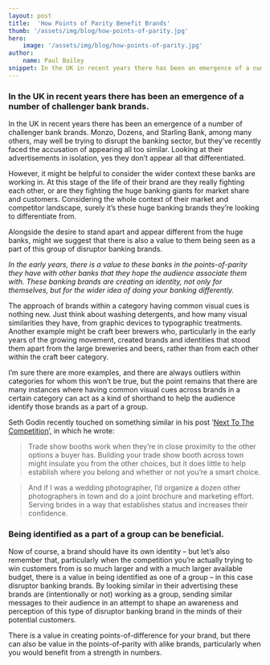 ```yaml
---
layout: post
title:  'How Points of Parity Benefit Brands'
thumb: '/assets/img/blog/how-points-of-parity.jpg'
hero: 
    image: '/assets/img/blog/how-points-of-parity.jpg'
author: 
    name: Paul Bailey
snippet: In the UK in recent years there has been an emergence of a number of challenger bank brands.
---
```


### In the UK in recent years there has been an emergence of a number of challenger bank brands.

In the UK in recent years there has been an emergence of a number of challenger bank brands. Monzo, Dozens, and Starling 
Bank, among many others, may well be trying to disrupt the banking sector, but they’ve recently faced the accusation of 
appearing all too similar. Looking at their advertisements in isolation, yes they don’t appear all that differentiated.

However, it might be helpful to consider the wider context these banks are working in. At this stage of the life of 
their brand are they really fighting each other, or are they fighting the huge banking giants for market share and 
customers. Considering the whole context of their market and competitor landscape, surely it’s these huge banking brands 
they’re looking to differentiate from.

Alongside the desire to stand apart and appear different from the huge banks, might we suggest that there is also a 
value to them being seen as a part of this group of disruptor banking brands.

_In the early years, there is a value to these banks in the points-of-parity they have with other banks that they hope 
the audience associate them with. These banking brands are creating an identity, not only for themselves, but for the 
wider idea of doing your banking differently._

The approach of brands within a category having common visual cues is nothing new. Just think about washing detergents, 
and how many visual similarities they have, from graphic devices to typographic treatments. Another example might be 
craft beer brewers who, particularly in the early years of the growing movement, created brands and identities that 
stood them apart from the large breweries and beers, rather than from each other within the craft beer category.

I’m sure there are more examples, and there are always outliers within categories for whom this won’t be true, but the 
point remains that there are many instances where having common visual cues across brands in a certain category can act 
as a kind of shorthand to help the audience identify those brands as a part of a group.

Seth Godin recently touched on something similar in his post 
‘<a href="https://seths.blog/2019/04/next-to-the-competition-2/" target="_blank">Next To The Competition</a>’, in which 
he wrote: 

>Trade show booths work when they’re in close proximity to the other options a buyer has. Building your trade show 
booth across town might insulate you from the other choices, but it does little to help establish where you belong and 
whether or not you’re a smart choice.

>And if I was a wedding photographer, I’d organize a dozen other photographers in town and do a joint brochure and 
marketing effort. Serving brides in a way that establishes status and increases their confidence.

### Being identified as a part of a group can be beneficial.

Now of course, a brand should have its own identity – but let’s also remember that, particularly when the competition 
you’re actually trying to win customers from is so much larger and with a much larger available budget, there is a value 
in being identified as one of a group – in this case disruptor banking brands. By looking similar in their advertising 
these brands are (intentionally or not) working as a group, sending similar messages to their audience in an attempt to 
shape an awareness and perception of this type of disruptor banking brand in the minds of their potential customers.

There is a value in creating points-of-difference for your brand, but there can also be value in the points-of-parity 
with alike brands, particularly when you would benefit from a strength in numbers.